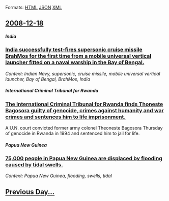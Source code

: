 
Formats: [HTML](2008/12/18/index.html)  [JSON](2008/12/18/index.json)  [XML](2008/12/18/index.xml)  

## [2008-12-18](/news/2008/12/18/index.md)

##### India
### [ India successfully test-fires supersonic cruise missile BrahMos for the first time from a mobile universal vertical launcher fitted on a naval warship in the Bay of Bengal. ](/news/2008/12/18/india-successfully-test-fires-supersonic-cruise-missile-brahmos-for-the-first-time-from-a-mobile-universal-vertical-launcher-fitted-on-a-na.md)
_Context: Indian Navy, supersonic, cruise missile, mobile universal vertical launcher, Bay of Bengal, BrahMos, India_

##### International Criminal Tribunal for Rwanda
### [ The International Criminal Tribunal for Rwanda finds Thoneste Bagosora guilty of genocide, crimes against humanity and war crimes and sentences him to life imprisonment. ](/news/2008/12/18/the-international-criminal-tribunal-for-rwanda-finds-theoneste-bagosora-guilty-of-genocide-crimes-against-humanity-and-war-crimes-and-sent.md)
A U.N. court convicted former army colonel Theoneste Bagosora Thursday of genocide in Rwanda in 1994 and sentenced him to jail for life.

##### Papua New Guinea
### [ 75,000 people in Papua New Guinea are displaced by flooding caused by tidal swells. ](/news/2008/12/18/75-000-people-in-papua-new-guinea-are-displaced-by-flooding-caused-by-tidal-swells.md)
_Context: Papua New Guinea, flooding, swells, tidal_

## [Previous Day...](/news/2008/12/17/index.md)

